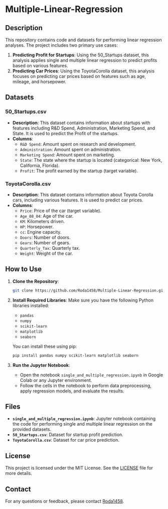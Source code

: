 # Multiple-Linear-Regression

## Description

This repository contains code and datasets for performing linear regression analyses. The project includes two primary use cases:

1. **Predicting Profit for Startups**: Using the 50_Startups dataset, this analysis applies single and multiple linear regression to predict profits based on various features.
2. **Predicting Car Prices**: Using the ToyotaCorolla dataset, this analysis focuses on predicting car prices based on features such as age, mileage, and horsepower.

## Datasets

### 50_Startups.csv

- **Description**: This dataset contains information about startups with features including R&D Spend, Administration, Marketing Spend, and State. It is used to predict the Profit of the startups.
- **Columns**:
  - `R&D Spend`: Amount spent on research and development.
  - `Administration`: Amount spent on administration.
  - `Marketing Spend`: Amount spent on marketing.
  - `State`: The state where the startup is located (categorical: New York, California, Florida).
  - `Profit`: The profit earned by the startup (target variable).

### ToyotaCorolla.csv

- **Description**: This dataset contains information about Toyota Corolla cars, including various features. It is used to predict car prices.
- **Columns**:
  - `Price`: Price of the car (target variable).
  - `Age_08_04`: Age of the car.
  - `KM`: Kilometers driven.
  - `HP`: Horsepower.
  - `cc`: Engine capacity.
  - `Doors`: Number of doors.
  - `Gears`: Number of gears.
  - `Quarterly_Tax`: Quarterly tax.
  - `Weight`: Weight of the car.

## How to Use

1. **Clone the Repository**:
   ```bash
   git clone https://github.com/Roda1458/Multiple-Linear-Regression.git
   ```

2. **Install Required Libraries**:
   Make sure you have the following Python libraries installed:
   - `pandas`
   - `numpy`
   - `scikit-learn`
   - `matplotlib`
   - `seaborn`

   You can install these using pip:
   ```bash
   pip install pandas numpy scikit-learn matplotlib seaborn
   ```

3. **Run the Jupyter Notebook**:
   - Open the notebook `single_and_multiple_regression.ipynb` in Google Colab or any Jupyter environment.
   - Follow the cells in the notebook to perform data preprocessing, apply regression models, and evaluate the results.

## Files

- **`single_and_multiple_regression.ipynb`**: Jupyter notebook containing the code for performing single and multiple linear regression on the provided datasets.
- **`50_Startups.csv`**: Dataset for startup profit prediction.
- **`ToyotaCorolla.csv`**: Dataset for car price prediction.

## License

This project is licensed under the MIT License. See the [LICENSE](LICENSE) file for more details.

## Contact

For any questions or feedback, please contact [Roda1458](rodachinthapalli@gmail.com).
